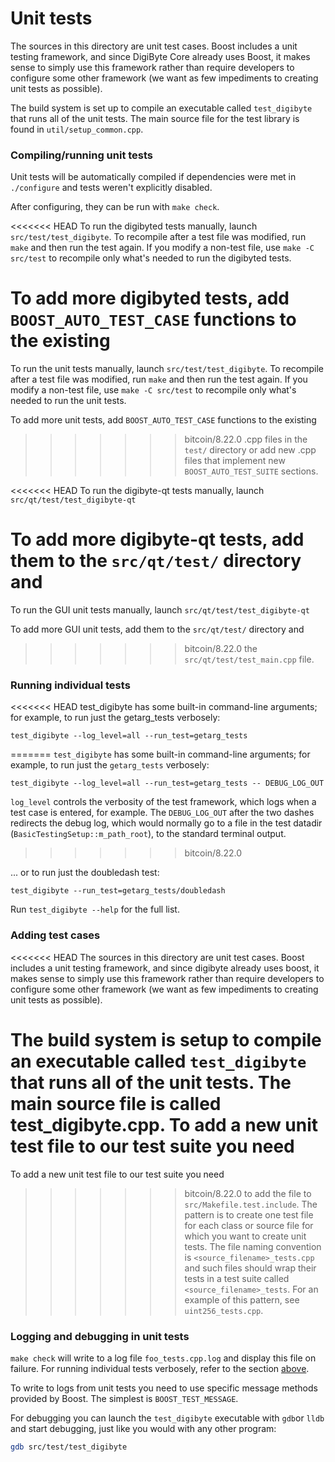# Unit tests

The sources in this directory are unit test cases. Boost includes a
unit testing framework, and since DigiByte Core already uses Boost, it makes
sense to simply use this framework rather than require developers to
configure some other framework (we want as few impediments to creating
unit tests as possible).

The build system is set up to compile an executable called `test_digibyte`
that runs all of the unit tests. The main source file for the test library is found in
`util/setup_common.cpp`.

### Compiling/running unit tests

Unit tests will be automatically compiled if dependencies were met in `./configure`
and tests weren't explicitly disabled.

After configuring, they can be run with `make check`.

<<<<<<< HEAD
To run the digibyted tests manually, launch `src/test/test_digibyte`. To recompile
after a test file was modified, run `make` and then run the test again. If you
modify a non-test file, use `make -C src/test` to recompile only what's needed
to run the digibyted tests.

To add more digibyted tests, add `BOOST_AUTO_TEST_CASE` functions to the existing
=======
To run the unit tests manually, launch `src/test/test_digibyte`. To recompile
after a test file was modified, run `make` and then run the test again. If you
modify a non-test file, use `make -C src/test` to recompile only what's needed
to run the unit tests.

To add more unit tests, add `BOOST_AUTO_TEST_CASE` functions to the existing
>>>>>>> bitcoin/8.22.0
.cpp files in the `test/` directory or add new .cpp files that
implement new `BOOST_AUTO_TEST_SUITE` sections.

<<<<<<< HEAD
To run the digibyte-qt tests manually, launch `src/qt/test/test_digibyte-qt`

To add more digibyte-qt tests, add them to the `src/qt/test/` directory and
=======
To run the GUI unit tests manually, launch `src/qt/test/test_digibyte-qt`

To add more GUI unit tests, add them to the `src/qt/test/` directory and
>>>>>>> bitcoin/8.22.0
the `src/qt/test/test_main.cpp` file.

### Running individual tests

<<<<<<< HEAD
test_digibyte has some built-in command-line arguments; for
example, to run just the getarg_tests verbosely:

    test_digibyte --log_level=all --run_test=getarg_tests
=======
`test_digibyte` has some built-in command-line arguments; for
example, to run just the `getarg_tests` verbosely:

    test_digibyte --log_level=all --run_test=getarg_tests -- DEBUG_LOG_OUT

`log_level` controls the verbosity of the test framework, which logs when a
test case is entered, for example. The `DEBUG_LOG_OUT` after the two dashes
redirects the debug log, which would normally go to a file in the test datadir
(`BasicTestingSetup::m_path_root`), to the standard terminal output.
>>>>>>> bitcoin/8.22.0

... or to run just the doubledash test:

    test_digibyte --run_test=getarg_tests/doubledash

Run `test_digibyte --help` for the full list.

### Adding test cases

<<<<<<< HEAD
The sources in this directory are unit test cases.  Boost includes a
unit testing framework, and since digibyte already uses boost, it makes
sense to simply use this framework rather than require developers to
configure some other framework (we want as few impediments to creating
unit tests as possible).

The build system is setup to compile an executable called `test_digibyte`
that runs all of the unit tests.  The main source file is called
test_digibyte.cpp. To add a new unit test file to our test suite you need
=======
To add a new unit test file to our test suite you need
>>>>>>> bitcoin/8.22.0
to add the file to `src/Makefile.test.include`. The pattern is to create
one test file for each class or source file for which you want to create
unit tests. The file naming convention is `<source_filename>_tests.cpp`
and such files should wrap their tests in a test suite
called `<source_filename>_tests`. For an example of this pattern,
see `uint256_tests.cpp`.

### Logging and debugging in unit tests

`make check` will write to a log file `foo_tests.cpp.log` and display this file
on failure. For running individual tests verbosely, refer to the section
[above](#running-individual-tests).

To write to logs from unit tests you need to use specific message methods
provided by Boost. The simplest is `BOOST_TEST_MESSAGE`.

For debugging you can launch the `test_digibyte` executable with `gdb`or `lldb` and
start debugging, just like you would with any other program:

```bash
gdb src/test/test_digibyte
```
